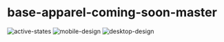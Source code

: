 # base-apparel-coming-soon-master

![active-states](https://user-images.githubusercontent.com/121330983/223185908-cdad4511-ebd9-4e33-a9d8-500645ef4495.jpg)
![mobile-design](https://user-images.githubusercontent.com/121330983/223185949-7b762802-d0e3-4e56-9388-3ae1fc56c0c7.jpg)
![desktop-design](https://user-images.githubusercontent.com/121330983/223185984-6bc8de99-8049-4223-a2da-8ca2b8a4f76a.jpg)
